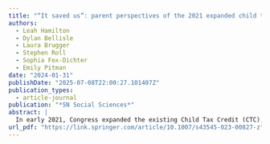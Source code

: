 ```yaml
---
title: "“It saved us”: parent perspectives of the 2021 expanded child tax credit"
authors:
  - Leah Hamilton
  - Dylan Bellisle
  - Laura Brugger
  - Stephen Roll
  - Sophia Fox-Dichter
  - Emily Pitman
date: "2024-01-31"
publishDate: "2025-07-08T22:00:27.101407Z"
publication_types:
  - article-journal
publication: "*SN Social Sciences*"
abstract: |
  In early 2021, Congress expanded the existing Child Tax Credit (CTC), increasing the credit’s maximum value (up to $3,000 for school-age children and $3,600 for children under the age of six). Half of the credit was issued monthly to most families from July to December 2021. The temporary expansion was further made fully refundable, meaning that for one year, even very low-income families qualified. In this study, we draw on a novel, multi-wave probability-based panel survey of more than 1,000 CTC recipients to understand the credit’s impact on families. Using a mixed-methods approach that combines logistic regression and qualitative content analysis, we find that most respondents reported that the CTC made it easier for them to support their families, afford utility bills, and cover housing costs. Over one-third of respondents also stated that the CTC allowed them to pay for extracurricular activities for their children and save for their child’s future education, and spend more time with their children. In open-ended responses, parents describe that the CTC had a generally positive effect: it helped with bills/utilities, allowed families to save, helped with groceries/food, covered necessities for children, and reduced stress for parents. Conversely, some reported that it had no effects or made no difference. We also assess how participant demographics and political affiliation are associated with each theme.
url_pdf: "https://link.springer.com/article/10.1007/s43545-023-00827-z"
---
```

